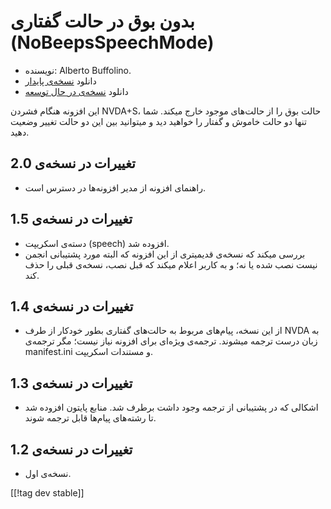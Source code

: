 # بدون بوق در حالت گفتاری  (NoBeepsSpeechMode) #
*	 نویسنده: Alberto Buffolino.
*	 دانلود [نسخه‌ی پایدار][1]
*	 دانلود [نسخه‌ی در حال توسعه][2]

این افزونه هنگام فشردن NVDA+S، حالت بوق را از حالت‌های موجود خارج میکند. شما
تنها دو حالت خاموش و گفتار را خواهید دید و میتوانید بین این دو حالت تغییر
وضعیت دهید.

## تغییرات در نسخه‌ی 2.0 ##
*	 راهنمای افزونه از مدیر افزونه‌ها در دسترس است.

## تغییرات در نسخه‌ی 1.5 ##
*	 دسته‌ی اسکریپت (speech) افزوده شد.
*	 بررسی میکند که نسخه‌ی قدیمیتری از این افزونه که البته مورد پشتیبانی انجمن
   نیست نصب شده یا نه؛ و به کاربر اعلام میکند که قبل نصب، نسخه‌ی قبلی را حذف
   کند.

## تغییرات در نسخه‌ی 1.4 ##
*	 از این نسخه، پیام‌های مربوط به حالت‌های گفتاری بطور خودکار از طرف NVDA به
   زبان درست ترجمه میشوند. ترجمه‌ی ویژه‌ای برای افزونه نیاز نیست؛ مگر
   ترجمه‌ی manifest.ini و مستندات اسکریپت.

## تغییرات در نسخه‌ی 1.3 ##
*	 اشکالی که در پشتیبانی از ترجمه وجود داشت برطرف شد. منابع پایتون افزوده شد
   تا رشته‌های پیام‌ها قابل ترجمه شوند.

## تغییرات در نسخه‌ی 1.2 ##
*	 نسخه‌ی اول.

[[!tag dev stable]]

[1]: https://addons.nvda-project.org/files/get.php?file=nb

[2]: https://addons.nvda-project.org/files/get.php?file=nb-dev
